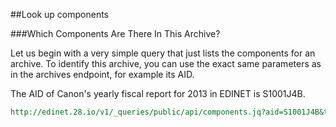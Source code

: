 ##Look up components

###Which Components Are There In This Archive?

Let us begin with a very simple query that just lists the components for an archive. To identify this archive, you can use the exact same parameters as in the archives endpoint, for example its AID.

The AID of Canon's yearly fiscal report for 2013 in EDINET is S1001J4B.

```REST
http://edinet.28.io/v1/_queries/public/api/components.jq?aid=S1001J4B&token=c3049752-4d35-43da-82a2-f89f1b06f7a4
```
